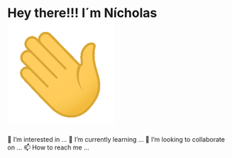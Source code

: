 # **Hey there!!! I´m Nícholas** ![](https://raw.githubusercontent.com/ABSphreak/ABSphreak/master/gifs/Hi.gif)
👀 I’m interested in ...
🌱 I’m currently learning ...
💞️ I’m looking to collaborate on ...
📫 How to reach me ...

<!---
nicholascfp/nicholascfp is a ✨ special ✨ repository because its `README.md` (this file) appears on your GitHub profile.
You can click the Preview link to take a look at your changes.
--->
